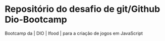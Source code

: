 # Repositório do desafio de git/Github Dio-Bootcamp

Bootcamp da | DIO | Ifood | para a criação de jogos em JavaScript
